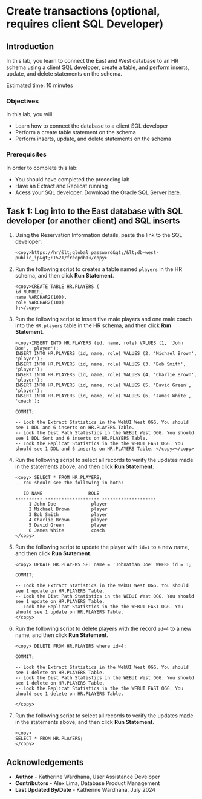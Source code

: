 # Create transactions (optional, requires client SQL Developer)

## Introduction

In this lab, you learn to connect the East and West database to an HR schema using a client SQL developer, create a table, and perform inserts, update, and delete statements on the schema.

Estimated time: 10 minutes

### Objectives

In this lab, you will:
* Learn how to connect the database to a client SQL developer
* Perform a create table statement on the schema 
* Perform inserts, update, and delete statements on the schema

### Prerequisites

In order to complete this lab:
* You should have completed the preceding lab
* Have an Extract and Replicat running
* Acess your SQL developer. Download the Oracle SQL Server [here](https://www.oracle.com/database/sqldeveloper/technologies/download/).

## Task 1: Log into to the East database with SQL developer (or another client) and SQL inserts

1. Using the Reservation Information details, paste the link to the SQL developer:

    ```
    <copy>https://hr/&lt;global_password&gt;/&lt;db-west-public_ip&gt;:1521/freepdb1</copy>

2. Run the following script to creates a table named `players` in the HR schema, and then click **Run Statement**.

    ```
    <copy>CREATE TABLE HR.PLAYERS (
    id NUMBER,
    name VARCHAR2(100),
    role VARCHAR2(100)
    );</copy>
    ```
3. Run the following script to insert five male players and one male coach into the `HR.players` table in the HR schema, and then click **Run Statement**.

    ```
    <copy>INSERT INTO HR.PLAYERS (id, name, role) VALUES (1, 'John Doe', 'player');
    INSERT INTO HR.PLAYERS (id, name, role) VALUES (2, 'Michael Brown', 'player');
    INSERT INTO HR.PLAYERS (id, name, role) VALUES (3, 'Bob Smith', 'player');
    INSERT INTO HR.PLAYERS (id, name, role) VALUES (4, 'Charlie Brown', 'player');
    INSERT INTO HR.PLAYERS (id, name, role) VALUES (5, 'David Green', 'player');
    INSERT INTO HR.PLAYERS (id, name, role) VALUES (6, 'James White', 'coach');
    
    COMMIT;

    -- Look the Extract Statistics in the WebUI West OGG. You should see 1 DDL and 6 inserts on HR.PLAYERS Table.
    -- Look the Dist Path Statistics in the WEBUI West OGG. You should see 1 DDL Sent and 6 inserts on HR.PLAYERS Table.
    -- Look the Replicat Statistics in the the WEBUI EAST OGG. You should see 1 DDL and 6 inserts on HR.PLAYERS Table. </copy></copy>
    ```

4. Run the following script to select all records to verify the updates made in the statements above, and then click **Run Statement**.
    ```
    <copy> SELECT * FROM HR.PLAYERS;
   -- You should see the following in both:

       ID NAME                 ROLE                
    ---------- -------------------- --------------------
         1 John Doe             player              
         2 Michael Brown        player              
         3 Bob Smith            player              
         4 Charlie Brown        player              
         5 David Green          player              
         6 James White          coach      
    </copy>
    ```

5. Run the following script to update the player with `id=1` to a new name, and then click **Run Statement**.
    ```
    <copy> UPDATE HR.PLAYERS SET name = 'Johnathan Doe' WHERE id = 1; 

    COMMIT;

    -- Look the Extract Statistics in the WebUI West OGG. You should see 1 update on HR.PLAYERS Table.
    -- Look the Dist Path Statistics in the WEBUI West OGG. You should see 1 update on HR.PLAYERS Table.
    -- Look the Replicat Statistics in the the WEBUI EAST OGG. You should see 1 update on HR.PLAYERS Table.
    </copy>
    ```

6. Run the following script to delete players with the record `id=4` to a new name, and then click **Run Statement**.
    ```
    <copy> DELETE FROM HR.PLAYERS where id=4;

    COMMIT;

    -- Look the Extract Statistics in the WebUI West OGG. You should see 1 delete on HR.PLAYERS Table.
    -- Look the Dist Path Statistics in the WEBUI West OGG. You should see 1 delete on HR.PLAYERS Table.
    -- Look the Replicat Statistics in the the WEBUI EAST OGG. You should see 1 delete on HR.PLAYERS Table.

    </copy>
    ```
7. Run the following script to select all records to verify the updates made in the statements above, and then click **Run Statement**.

    ```
    <copy>
    SELECT * FROM HR.PLAYERS;
    </copy>
    ```

## Acknowledgements
* **Author** - Katherine Wardhana, User Assistance Developer
* **Contributors** -  Alex Lima, Database Product Management
* **Last Updated By/Date** - Katherine Wardhana, July 2024
